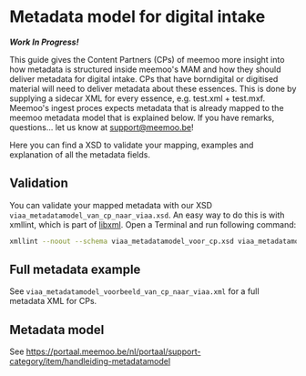# Metadata model for digital intake
***Work In Progress!***

This guide gives the Content Partners (CPs) of meemoo more insight into how metadata is structured inside meemoo's MAM and how they should deliver metadata for digital intake. CPs that have  borndigital or digitised material will need to deliver metadata about these essences. This is done by supplying a sidecar XML for every essence, e.g. test.xml + test.mxf. Meemoo's ingest proces expects metadata that is already mapped to the meemoo metadata model that is explained below. If you have remarks, questions... let us know at support@meemoo.be!

Here you can find a XSD to validate your mapping, examples and explanation of all the metadata fields.

## Validation

You can validate your mapped metadata with our XSD `viaa_metadatamodel_van_cp_naar_viaa.xsd`.
An easy way to do this is with xmllint, which is part of [libxml](http://xmlsoft.org/).
Open a Terminal and run following command:

```bash
xmllint --noout --schema viaa_metadatamodel_voor_cp.xsd viaa_metadatamodel_voorbeeld_voor_cp.xml
```

## Full metadata example

See `viaa_metadatamodel_voorbeeld_van_cp_naar_viaa.xml` for a full metadata XML for CPs.

## Metadata model

See https://portaal.meemoo.be/nl/portaal/support-category/item/handleiding-metadatamodel 
